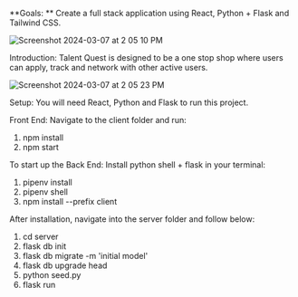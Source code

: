 **Goals:
**
Create a full stack application using React, Python + Flask and Tailwind CSS. 

![Screenshot 2024-03-07 at 2 05 10 PM](https://github.com/ateel93/talentquest/assets/146662726/f4b1f169-c51f-4b44-b6c2-44e5ff76fbf1)

Introduction: 
Talent Quest is designed to be a one stop shop where users can apply, track and network with other active users. 

![Screenshot 2024-03-07 at 2 05 23 PM](https://github.com/ateel93/talentquest/assets/146662726/3348bb18-3166-483f-89cb-45d345e223cc)

Setup:
You will need React, Python and Flask to run this project. 

Front End: 
Navigate to the client folder and run:
1. npm install
2. npm start

To start up the Back End:
Install python shell + flask in your terminal:
1. pipenv install
2. pipenv shell
3. npm install --prefix client

After installation, navigate into the server folder and follow below:
1. cd server
2. flask db init
3. flask db migrate -m 'initial model'
4. flask db upgrade head
5. python seed.py
6. flask run
